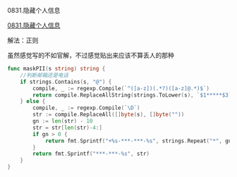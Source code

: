 0831.隐藏个人信息

[0831.隐藏个人信息](https://leetcode.cn/problems/masking-personal-information/)



解法：正则

虽然感觉写的不如官解，不过感觉贴出来应该不算丢人的那种

```go
func maskPII(s string) string {
	//判断邮箱还是电话
	if strings.Contains(s, "@") {
		compile, _ := regexp.Compile(`^([a-z])(.*?)([a-z]@.*)$`)
		return compile.ReplaceAllString(strings.ToLower(s), `$1*****$3`)
	} else {
		compile, _ := regexp.Compile(`\D`)
		str := compile.ReplaceAll([]byte(s), []byte(""))
		gn := len(str) - 10
		str = str[len(str)-4:]
		if gn > 0 {
			return fmt.Sprintf("+%s-***-***-%s", strings.Repeat("*", gn), str)
		}
		return fmt.Sprintf("***-***-%s", str)
	}
}
```


